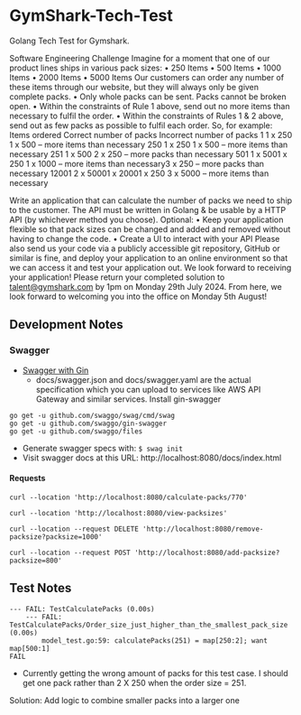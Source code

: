 # GymShark-Tech-Test
Golang Tech Test for Gymshark.

Software Engineering Challenge
Imagine for a moment that one of our product lines ships in various pack sizes:
	•	250 Items
	•	500 Items
	•	1000 Items
	•	2000 Items
	•	5000 Items
Our customers can order any number of these items through our website, but they will always only be given complete packs.
	•	Only whole packs can be sent. Packs cannot be broken open.
	•	Within the constraints of Rule 1 above, send out no more items than necessary to fulfil the order.
	•	Within the constraints of Rules 1 & 2 above, send out as few packs as possible to fulfil each order.
So, for example:
Items ordered
Correct number of packs
Incorrect number of packs
1
1 x 250
1 x 500 – more items than necessary
250
1 x 250
1 x 500 – more items than necessary
251
1 x 500
2 x 250 – more packs than necessary
501
1 x 5001 x 250
1 x 1000 – more items than necessary3 x 250 – more packs than necessary
12001
2 x 50001 x 20001 x 250
3 x 5000 – more items than necessary

Write an application that can calculate the number of packs we need to ship to the customer.
The API must be written in Golang & be usable by a HTTP API (by whichever method you choose).
Optional: 
	•	Keep your application flexible so that pack sizes can be changed and added and removed without having to change the code.
	•	Create a UI to interact with your API
Please also send us your code via a publicly accessible git repository, GitHub or similar is fine, and deploy your application to an online environment so that we can access it and test your application out.
We look forward to receiving your application! Please return your completed solution to talent@gymshark.com by 1pm on Monday 29th July 2024. From here, we look forward to welcoming you into the office on Monday 5th August! 

## Development Notes
### Swagger

- [Swagger with Gin](https://santoshk.dev/posts/2022/how-to-integrate-swagger-ui-in-go-backend-gin-edition/)
  - docs/swagger.json and docs/swagger.yaml are the actual specification which you can upload to services like AWS API Gateway and similar services.
    Install gin-swagger

```
go get -u github.com/swaggo/swag/cmd/swag
go get -u github.com/swaggo/gin-swagger
go get -u github.com/swaggo/files
```

- Generate swagger specs with: `$ swag init`
- Visit swagger docs at this URL: http://localhost:8080/docs/index.html

#### Requests
```
curl --location 'http://localhost:8080/calculate-packs/770'

curl --location 'http://localhost:8080/view-packsizes'

curl --location --request DELETE 'http://localhost:8080/remove-packsize?packsize=1000'

curl --location --request POST 'http://localhost:8080/add-packsize?packsize=800'

```

## Test Notes
```
--- FAIL: TestCalculatePacks (0.00s)
    --- FAIL: TestCalculatePacks/Order_size_just_higher_than_the_smallest_pack_size (0.00s)
        model_test.go:59: calculatePacks(251) = map[250:2]; want map[500:1]
FAIL
```
- Currently getting the wrong amount of packs for this test case. I should get one pack rather than 2 X 250 when the order size = 251.

Solution: Add logic to combine smaller packs into a larger one


